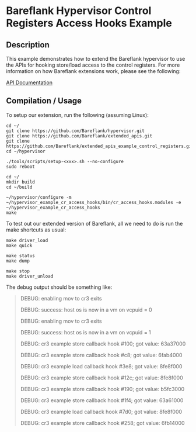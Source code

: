 # Bareflank Hypervisor Control Registers Access Hooks Example

## Description

This example demonstrates how to extend the Bareflank hypervisor to use
the APIs for hooking store/load access to the control registers. For more information on how Bareflank
extensions work, please see the following:

[API Documentation](http://bareflank.github.io/hypervisor/html/)

## Compilation / Usage

To setup our extension, run the following (assuming Linux):

```
cd ~/
git clone https://github.com/Bareflank/hypervisor.git
git clone https://github.com/Bareflank/extended_apis.git
git clone https://github.com/Bareflank/extended_apis_example_control_registers.git
cd ~/hypervisor

./tools/scripts/setup-<xxx>.sh --no-configure
sudo reboot

cd ~/
mkdir build
cd ~/build

~/hypervisor/configure -m ~/hypervisor_example_cr_access_hooks/bin/cr_access_hooks.modules -e ~/hypervisor_example_cr_access_hooks
make
```

To test out our extended version of Bareflank, all we need to do is run the
make shortcuts as usual:

```
make driver_load
make quick

make status
make dump

make stop
make driver_unload
```

The debug output should be something like:
> DEBUG:  enabling mov to cr3 exits
>
>DEBUG: success: host os is now in a vm on vcpuid = 0
>
>DEBUG:  enabling mov to cr3 exits
>
>DEBUG: success: host os is now in a vm on vcpuid = 1
>
>DEBUG: cr3 example store callback hook #100; got value: 63a37000
>
>DEBUG: cr3 example store callback hook #c8; got value: 6fab4000
>
>DEBUG: cr3 example load callback hook #3e8; got value: 8fe8f000
>
>DEBUG: cr3 example store callback hook #12c; got value: 8fe8f000
>
>DEBUG: cr3 example store callback hook #190; got value: b5fc3000
>
>DEBUG: cr3 example store callback hook #1f4; got value: 63a61000
>
>DEBUG: cr3 example load callback hook #7d0; got value: 8fe8f000
>
>DEBUG: cr3 example store callback hook #258; got value: 6fb14000
